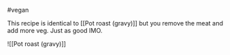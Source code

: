 
#vegan

This recipe is identical to [[Pot roast (gravy)]] but you remove the meat and add more veg. Just as good IMO.

![[Pot roast (gravy)]]